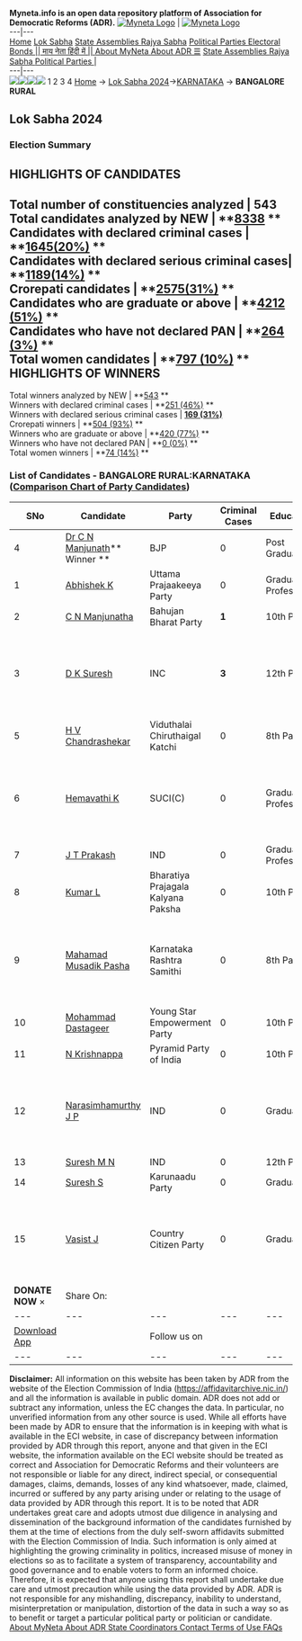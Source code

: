 **Myneta.info is an open data repository platform of Association for Democratic Reforms (ADR).**
[![Myneta Logo](https://www.myneta.info/lib/img/myneta-logo.png)](https://www.myneta.info/) | [![Myneta Logo](https://www.myneta.info/lib/img/adr-logo.png)](https://adrindia.org)  
---|---  
[Home](https://www.myneta.info/) [Lok Sabha](https://www.myneta.info/#ls "Lok Sabha") [ State Assemblies ](https://www.myneta.info/#sa "State Assemblies") [Rajya Sabha](https://www.myneta.info/#rs "Rajya Sabha") [Political Parties ](https://www.myneta.info/party "Political Parties") [ Electoral Bonds ](https://www.myneta.info/electoral_bonds "Electoral Bonds") [ || माय नेता हिंदी में || ](https://translate.google.co.in/translate?prev=hp&hl=en&js=y&u=www.myneta.info&sl=en&tl=hi&history_state0=) [ About MyNeta ](https://adrindia.org/content/about-myneta) [ About ADR ](https://adrindia.org/about-adr/who-we-are) [☰](javascript:void\(0\))
[ State Assemblies ](https://www.myneta.info/#sa "State Assemblies") [ Rajya Sabha ](https://www.myneta.info/#rs "Rajya Sabha") [ Political Parties ](https://www.myneta.info/party "Political Parties")
|   
---|---  
![](https://www.myneta.info/lib/img/banner/banner-1.png)![](https://www.myneta.info/lib/img/banner/banner-2.png)![](https://www.myneta.info/lib/img/banner/banner-3.png)![](https://www.myneta.info/lib/img/banner/banner-4.png)
1  2  3  4 
[Home](https://www.myneta.info/) → [Lok Sabha 2024](https://www.myneta.info/LokSabha2024/)→[KARNATAKA](https://www.myneta.info/LokSabha2024/index.php?action=show_constituencies&state_id=16) → **BANGALORE RURAL**
### 
## Lok Sabha 2024
###  Election Summary 
HIGHLIGHTS OF CANDIDATES  
---  
Total number of constituencies analyzed |  543   
Total candidates analyzed by NEW | **[8338](https://www.myneta.info/LokSabha2024/index.php?action=summary&subAction=candidates_analyzed&sort=candidate#summary) **  
Candidates with declared criminal cases | **[1645(20%)](https://www.myneta.info/LokSabha2024/index.php?action=summary&subAction=crime&sort=candidate#summary) **  
Candidates with declared serious criminal cases| **[1189(14%)](https://www.myneta.info/LokSabha2024/index.php?action=summary&subAction=serious_crime&sort=candidate#summary) **  
Crorepati candidates | **[2575(31%)](https://www.myneta.info/LokSabha2024/index.php?action=summary&subAction=crorepati&sort=candidate#summary) **  
Candidates who are graduate or above | **[4212 (51%)](https://www.myneta.info/LokSabha2024/index.php?action=summary&subAction=education&sort=candidate#summary) **  
Candidates who have not declared PAN | **[264 (3%)](https://www.myneta.info/LokSabha2024/index.php?action=summary&subAction=without_pan&sort=candidate#summary) **  
Total women candidates | **[797 (10%)](https://www.myneta.info/LokSabha2024/index.php?action=summary&subAction=women_candidate&sort=candidate#summary) **  
HIGHLIGHTS OF WINNERS  
---  
Total winners analyzed by NEW | **[543](https://www.myneta.info/LokSabha2024/index.php?action=summary&subAction=winner_analyzed&sort=candidate#summary) **  
Winners with declared criminal cases | **[251 (46%)](https://www.myneta.info/LokSabha2024/index.php?action=summary&subAction=winner_crime&sort=candidate#summary) **  
Winners with declared serious criminal cases | **[169 (31%)](https://www.myneta.info/LokSabha2024/index.php?action=summary&subAction=winner_serious_crime&sort=candidate#summary)**  
Crorepati winners | **[504 (93%)](https://www.myneta.info/LokSabha2024/index.php?action=summary&subAction=winner_crorepati&sort=candidate#summary) **  
Winners who are graduate or above | **[420 (77%)](https://www.myneta.info/LokSabha2024/index.php?action=summary&subAction=winner_education&sort=candidate#summary) **  
Winners who have not declared PAN | **[0 (0%)](https://www.myneta.info/LokSabha2024/index.php?action=summary&subAction=winner_without_pan&sort=candidate#summary) **  
Total women winners | **[74 (14%)](https://www.myneta.info/LokSabha2024/index.php?action=summary&subAction=winner_women&sort=candidate#summary) **  
### List of Candidates - BANGALORE RURAL:KARNATAKA ([Comparison Chart of Party Candidates](https://www.myneta.info/LokSabha2024/comparisonchart.php?constituency_id=183))
SNo | Candidate| Party| Criminal Cases| Education| Age| Total Assets| Liabilities  
---|---|---|---|---|---|---|---  
4  | [Dr C N Manjunath](https://www.myneta.info/LokSabha2024/candidate.php?candidate_id=2597)** Winner ** | BJP | 0 | Post Graduate| 67 | Rs 98,38,83,816 ~ 98 Crore+ | Rs 14,81,46,673 ~ 14 Crore+  
1  | [Abhishek K](https://www.myneta.info/LokSabha2024/candidate.php?candidate_id=2088) | Uttama Prajaakeeya Party | 0 | Graduate Professional| 36 | Rs 1,01,81,571 ~ 1 Crore+ | Rs 0 ~   
2  | [C N Manjunatha](https://www.myneta.info/LokSabha2024/candidate.php?candidate_id=2184) | Bahujan Bharat Party | **1** | 10th Pass| 52 | Rs 1,56,00,000 ~ 1 Crore+ | Rs 0 ~   
3  | [D K Suresh](https://www.myneta.info/LokSabha2024/candidate.php?candidate_id=1873) | INC | **3** | 12th Pass| 57 | ![](https://myneta.info/image_v2.php?myneta_folder=LokSabha2024&candidate_id=1873&col=ta) | ![](https://myneta.info/image_v2.php?myneta_folder=LokSabha2024&candidate_id=1873&col=lia)  
5  | [H V Chandrashekar](https://www.myneta.info/LokSabha2024/candidate.php?candidate_id=2596) | Viduthalai Chiruthaigal Katchi | 0 | 8th Pass| 46 | Rs 95,90,000 ~ 95 Lacs+ | Rs 3,60,000 ~ 3 Lacs+  
6  | [Hemavathi K](https://www.myneta.info/LokSabha2024/candidate.php?candidate_id=1872) | SUCI(C) | 0 | Graduate Professional| 47 | ![](https://myneta.info/image_v2.php?myneta_folder=LokSabha2024&candidate_id=1872&col=ta) | ![](https://myneta.info/image_v2.php?myneta_folder=LokSabha2024&candidate_id=1872&col=lia)  
7  | [J T Prakash](https://www.myneta.info/LokSabha2024/candidate.php?candidate_id=2085) | IND | 0 | Graduate Professional| 67 | Rs 73,00,000 ~ 73 Lacs+ | Rs 0 ~   
8  | [Kumar L](https://www.myneta.info/LokSabha2024/candidate.php?candidate_id=2087) | Bharatiya Prajagala Kalyana Paksha | 0 | 10th Pass| 59 | Rs 1,07,82,222 ~ 1 Crore+ | Rs 0 ~   
9  | [Mahamad Musadik Pasha](https://www.myneta.info/LokSabha2024/candidate.php?candidate_id=1870) | Karnataka Rashtra Samithi | 0 | 8th Pass| 38 | ![](https://myneta.info/image_v2.php?myneta_folder=LokSabha2024&candidate_id=1870&col=ta) | ![](https://myneta.info/image_v2.php?myneta_folder=LokSabha2024&candidate_id=1870&col=lia)  
10  | [Mohammad Dastageer](https://www.myneta.info/LokSabha2024/candidate.php?candidate_id=2089) | Young Star Empowerment Party | 0 | 10th Pass| 35 | Rs 58,000 ~ 58 Thou+ | Rs 0 ~   
11  | [N Krishnappa](https://www.myneta.info/LokSabha2024/candidate.php?candidate_id=2595) | Pyramid Party of India | 0 | 10th Pass| 71 | Rs 89,56,914 ~ 89 Lacs+ | Rs 0 ~   
12  | [Narasimhamurthy J P](https://www.myneta.info/LokSabha2024/candidate.php?candidate_id=2625) | IND | 0 | Graduate| 54 | ![](https://myneta.info/image_v2.php?myneta_folder=LokSabha2024&candidate_id=2625&col=ta) | ![](https://myneta.info/image_v2.php?myneta_folder=LokSabha2024&candidate_id=2625&col=lia)  
13  | [Suresh M N](https://www.myneta.info/LokSabha2024/candidate.php?candidate_id=2979) | IND | 0 | 12th Pass| 44 | Rs 1,80,000 ~ 1 Lacs+ | Rs 0 ~   
14  | [Suresh S](https://www.myneta.info/LokSabha2024/candidate.php?candidate_id=2187) | Karunaadu Party | 0 | Graduate| 45 | Rs 2,11,000 ~ 2 Lacs+ | Rs 0 ~   
15  | [Vasist J](https://www.myneta.info/LokSabha2024/candidate.php?candidate_id=2182) | Country Citizen Party | 0 | Graduate| 26 | ![](https://myneta.info/image_v2.php?myneta_folder=LokSabha2024&candidate_id=2182&col=ta) | ![](https://myneta.info/image_v2.php?myneta_folder=LokSabha2024&candidate_id=2182&col=lia)  
|  **DONATE NOW** × |  Share On:  | [](https://api.whatsapp.com/send?text=https%3A%2F%2Fmyneta.info%2Fpunjab2022%2Findex.php%3Faction%3Dshow_constituencies%26state_id%3D19) | [](https://www.facebook.com/sharer/sharer.php?u=https%3A%2F%2Fmyneta.info%2Fpunjab2022%2Findex.php%3Faction%3Dshow_constituencies%26state_id%3D19) | [](https://twitter.com/share?url=https%3A%2F%2Fmyneta.info%2Fpunjab2022%2Findex.php%3Faction%3Dshow_constituencies%26state_id%3D19)  
---|---|---|---|---  
| [ Download App ](https://play.google.com/store/apps/details?id=com.webrosoft.myneta1&pcampaignid=pcampaignidMKT-Other-global-all-co-prtnr-py-PartBadge-Mar2515-1) | [](https://play.google.com/store/apps/details?id=com.webrosoft.myneta1&pcampaignid=pcampaignidMKT-Other-global-all-co-prtnr-py-PartBadge-Mar2515-1) |  Follow us on  | [](https://www.facebook.com/adrindia.org/) | [](https://twitter.com/adrspeaks) | [](https://groups.google.com/g/national-election-watch?hl=en&pli=1) | [](https://www.instagram.com/adrspeaks/) | [](https://www.youtube.com/user/adrspeaks) | [](https://sharechat.com/profile/adrspeaks)  
---|---|---|---|---|---|---|---|---  
**Disclaimer:** All information on this website has been taken by ADR from the website of the Election Commission of India (https://affidavitarchive.nic.in/) and all the information is available in public domain. ADR does not add or subtract any information, unless the EC changes the data. In particular, no unverified information from any other source is used. While all efforts have been made by ADR to ensure that the information is in keeping with what is available in the ECI website, in case of discrepancy between information provided by ADR through this report, anyone and that given in the ECI website, the information available on the ECI website should be treated as correct and Association for Democratic Reforms and their volunteers are not responsible or liable for any direct, indirect special, or consequential damages, claims, demands, losses of any kind whatsoever, made, claimed, incurred or suffered by any party arising under or relating to the usage of data provided by ADR through this report. It is to be noted that ADR undertakes great care and adopts utmost due diligence in analysing and dissemination of the background information of the candidates furnished by them at the time of elections from the duly self-sworn affidavits submitted with the Election Commission of India. Such information is only aimed at highlighting the growing criminality in politics, increased misuse of money in elections so as to facilitate a system of transparency, accountability and good governance and to enable voters to form an informed choice. Therefore, it is expected that anyone using this report shall undertake due care and utmost precaution while using the data provided by ADR. ADR is not responsible for any mishandling, discrepancy, inability to understand, misinterpretation or manipulation, distortion of the data in such a way so as to benefit or target a particular political party or politician or candidate. 
[ About MyNeta ](https://adrindia.org/content/about-myneta) [ About ADR ](https://adrindia.org/about-adr/who-we-are) [ State Coordinators ](https://adrindia.org/about-adr/state-coordinators) [ Contact ](https://adrindia.org/contact-us) [ Terms of Use ](https://adrindia.org/content/adr-terms-use) [ FAQs ](https://adrindia.org/content/faqs)

